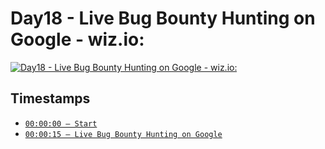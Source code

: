# Day18 - Live Bug Bounty Hunting on Google - wiz.io:
[![Day18 - Live Bug Bounty Hunting on Google - wiz.io:](https://img.youtube.com/vi/_mcjEwWrUK8/maxresdefault.jpg)](https://youtu.be/_mcjEwWrUK8)

## Timestamps
- [`00:00:00 — Start`](https://youtu.be/_mcjEwWrUK8?t=0)
- [`00:00:15 — Live Bug Bounty Hunting on Google`](https://youtu.be/_mcjEwWrUK8?t=15)
